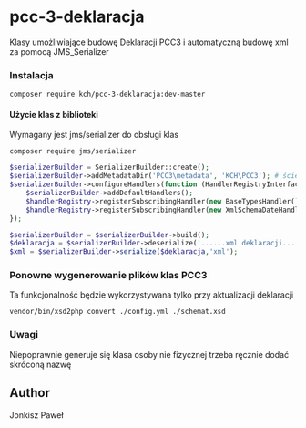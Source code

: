 # pcc-3-deklaracja

Klasy umożliwiające budowę Deklaracji PCC3 i automatyczną budowę xml za pomocą JMS_Serializer

### Instalacja
``
composer require kch/pcc-3-deklaracja:dev-master
``

#### Użycie klas z biblioteki
Wymagany jest jms/serializer do obsługi klas

``
composer require jms/serializer
``

```php
$serializerBuilder = SerializerBuilder::create();
$serializerBuilder->addMetadataDir('PCC3\metadata', 'KCH\PCC3'); # ścieżka do katalogu z metadata oraz NameSpace
$serializerBuilder->configureHandlers(function (HandlerRegistryInterface $handlerRegistry) use ($serializerBuilder) {
    $serializerBuilder->addDefaultHandlers();
    $handlerRegistry->registerSubscribingHandler(new BaseTypesHandler());
    $handlerRegistry->registerSubscribingHandler(new XmlSchemaDateHandler());
});

$serializerBuilder = $serializerBuilder->build();
$deklaracja = $serializerBuilder->deserialize('......xml deklaracji......', 'KCH\PCC3\Deklaracja', 'xml');
$xml = $serializerBuilder->serialize($deklaracja,'xml');
```
### Ponowne wygenerowanie plików klas PCC3
Ta funkcjonalność będzie wykorzystywana tylko przy aktualizacji deklaracji

``
vendor/bin/xsd2php convert ./config.yml ./schemat.xsd
``

### Uwagi

Niepoprawnie generuje się klasa osoby nie fizycznej trzeba ręcznie dodać skróconą nazwę

## Author
Jonkisz Paweł 